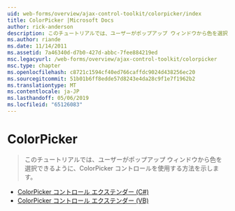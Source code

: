 ```yaml
---
uid: web-forms/overview/ajax-control-toolkit/colorpicker/index
title: ColorPicker |Microsoft Docs
author: rick-anderson
description: このチュートリアルでは、ユーザーがポップアップ ウィンドウから色を選択できるように、ColorPicker コントロールを使用する方法を示します。
ms.author: riande
ms.date: 11/14/2011
ms.assetid: 7a46340d-d7b0-427d-abbc-7fee884219ed
msc.legacyurl: /web-forms/overview/ajax-control-toolkit/colorpicker
msc.type: chapter
ms.openlocfilehash: c8721c1594cf40ed766caffdc9024d438256ec20
ms.sourcegitcommit: 51b01b6ff8edde57d8243e4da28c9f1e7f1962b2
ms.translationtype: MT
ms.contentlocale: ja-JP
ms.lasthandoff: 05/06/2019
ms.locfileid: "65126083"
---
```

# <a name="colorpicker"></a>ColorPicker

> このチュートリアルでは、ユーザーがポップアップ ウィンドウから色を選択できるように、ColorPicker コントロールを使用する方法を示します。

- [ColorPicker コントロール エクステンダー (C#)](using-the-colorpicker-control-extender-cs.md)
- [ColorPicker コントロール エクステンダー (VB)](using-the-colorpicker-control-extender-vb.md)
